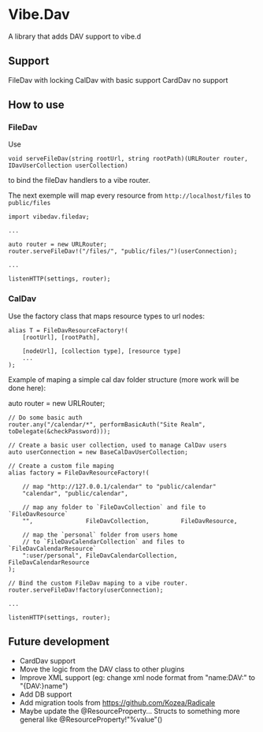 # Vibe.Dav

A library that adds DAV support to vibe.d

## Support

FileDav with locking
CalDav with basic support
CardDav no support

## How to use

### FileDav

Use

	void serveFileDav(string rootUrl, string rootPath)(URLRouter router, IDavUserCollection userCollection)

to bind the fileDav handlers to a vibe router.

The next exemple will map every resource from `http://localhost/files` to `public/files`

	import vibedav.filedav;

	...

	auto router = new URLRouter;
	router.serveFileDav!("/files/", "public/files/")(userConnection);

	...

	listenHTTP(settings, router);

### CalDav

Use the factory class that maps resource types to url nodes:

	alias T = FileDavResourceFactory!(
		[rootUrl], [rootPath],

		[nodeUrl], [collection type], [resource type]
		...
	);


Example of maping a simple cal dav folder structure (more work will be done here):

auto router = new URLRouter;

	// Do some basic auth
	router.any("/calendar/*", performBasicAuth("Site Realm", toDelegate(&checkPassword)));

	// Create a basic user collection, used to manage CalDav users
	auto userConnection = new BaseCalDavUserCollection;

	// Create a custom file maping
	alias factory = FileDavResourceFactory!(

		// map "http://127.0.0.1/calendar" to "public/calendar"
		"calendar", "public/calendar",

		// map any folder to `FileDavCollection` and file to `FileDavResource`
		"",               FileDavCollection,         FileDavResource,

		// map the `personal` folder from users home
		// to `FileDavCalendarCollection` and files to `FileDavCalendarResource`
		":user/personal", FileDavCalendarCollection, FileDavCalendarResource
	);

	// Bind the custom FileDav maping to a vibe router.
	router.serveFileDav!factory(userConnection);

	...

	listenHTTP(settings, router);



## Future development

* CardDav support
* Move the logic from the DAV class to other plugins
* Improve XML support (eg: change xml node format from "name:DAV:" to "{DAV:}name")
* Add DB support
* Add migration tools from https://github.com/Kozea/Radicale
* Maybe update the @ResourceProperty... Structs to something more general like @ResourceProperty!"<tag>%value</tag>"()
